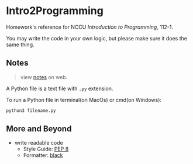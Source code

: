 # Intro2Programming

Homework's reference for NCCU *Introduction to Programming*, 112-1.

You may write the code in your own logic, but please make sure it does the same thing.

## Notes

> view [notes](https://hzionn.github.io/Intro2Programming/) on web.

A Python file is a text file with `.py` extension.

To run a Python file in terminal(on MacOs) or cmd(on Windows):

```bash
python3 filename.py
```

## More and Beyond

- write readable code
  - Style Guide: [PEP 8](https://www.python.org/dev/peps/pep-0008/)
  - Formatter: [black](https://github.com/psf/black)
